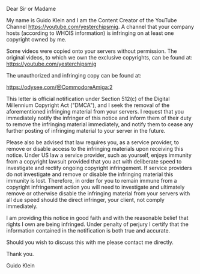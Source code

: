 Dear Sir or Madame

My name is Guido Klein and I am the Content Creator of the YouTube Channel https://youtube.com/yesterchipsmig. A channel that your company hosts (according to WHOIS information) is infringing on at least one copyright owned by me.

Some videos were copied onto your servers without permission. The original videos, to which we own the exclusive copyrights, can be found at: https://youtube.com/yesterchipsmig

The unauthorized and infringing copy can be found at:

https://odysee.com/@CommodoreAmiga:2

This letter is official notification under Section 512(c) of the Digital Millennium Copyright Act ("DMCA"), and I seek the removal of the aforementioned infringing material from your servers. I request that you immediately notify the infringer of this notice and inform them of their duty to remove the infringing material immediately, and notify them to cease any further posting of infringing material to your server in the future.

Please also be advised that law requires you, as a service provider, to remove or disable access to the infringing materials upon receiving this notice. Under US law a service provider, such as yourself, enjoys immunity from a copyright lawsuit provided that you act with deliberate speed to investigate and rectify ongoing copyright infringement. If service providers do not investigate and remove or disable the infringing material this immunity is lost. Therefore, in order for you to remain immune from a copyright infringement action you will need to investigate and ultimately remove or otherwise disable the infringing material from your servers with all due speed should the direct infringer, your client, not comply immediately.

I am providing this notice in good faith and with the reasonable belief that rights I own are being infringed. Under penalty of perjury I certify that the information contained in the notification is both true and accurate.

Should you wish to discuss this with me please contact me directly.

Thank you.

Guido Klein
